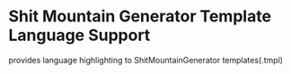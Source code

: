 # Shit Mountain Generator Template Language Support
provides language highlighting to ShitMountainGenerator templates(.tmpl)
